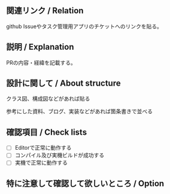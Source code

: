 ## 関連リンク / Relation

github Issueやタスク管理用アプリのチケットへのリンクを貼る。

<!--
ex)
- https://app.slack.com/client/xxx/xxx
- https://jira.atalassian.com/xxx/xxx
- etc...

※ github-issueの場合は以下の形式で記載
- closes: https://github.com/xxx/xxx/issues/1#issue-xxx
-->


## 説明 / Explanation

PRの内容・経緯を記載する。

<!--
フリーフォーマット
-->

## 設計に関して / About structure

クラス図、構成図などがあれば貼る

<!--
`クラス関係図`
- https://draw.io/xxx
`シーケンス図`
- https://github.com/xxx/xxx.md (mermaid)
`ディレクトリ構成`
- https://github.com/xxx/xxx.md (markdownなど...)
- etc...
-->

参考にした資料、ブログ、実装などがあれば箇条書きで並べる

<!--
ex)
- https://speakerdeck/xxx
- https://docswell/xxx
- https://qiita.com/xxx
- https://zenn.dev/xxx
-->

## 確認項目 / Check lists

- [ ] Editorで正常に動作する
- [ ] コンパイル及び実機ビルドが成功する
- [ ] 実機で正常に動作する

<!--
- [ ] xxx が動作 / 確認できること

必要な項目があれば自由に足してください。
-->

## 特に注意して確認して欲しいところ / Option

<!--
レビュー方針を記載、なければ削除
-->
